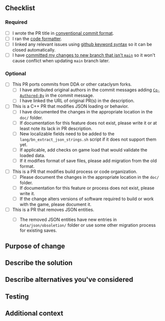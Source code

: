 <!--
HOW TO USE: Under each "## Heading" below, enter information relevant to your pull request.
Leave the headings unless they don't apply to your PR.

NOTE: Please grant permission for repository maintainers to edit your PR.  It is EXTREMELY common for PRs to be held up due to trivial changes being requested and the author being unavailable to make them.  In web UI, you can do it by clicking the "Allow edits and access to secrets by maintainers" checkbox next to "Create Pull Request" button at the bottom of the editor, or by clicking the same checkbox in the sidebar after PR has been created.

NOTE: Please read your emails. Anyone mentioned on Github with an @ will receive an email, any activity on your work will also send emails. This is more reliable than being notified on our Discord, you will always get an email.

CODE STYLE: The game uses automatic code formatting tools to keep code style consistent.  If your PR does not adhere to the style, the autofix.ci app will format the code for you and push the changes as a new commit.  You can also format the code yourself before committing it, it's faster that way and avoids the hurdle of keeping your branch up to date.  See relevant guides for more information: https://docs.cataclysmbn.org/en/contribute/contributing/#code-style

WARNING: If autofix.ci app did the formatting for you, YOU MUST DO EITHER OF THE FOLLOWING:
- Run `git pull` to merge the automated commit into your local PR branch.
- Format your code locally, and force push to your PR branch. 
If you don't do this, your following work will be based on the old commit, and may cause MERGE CONFLICT.
If you use GitHub's web editor to edit files, you shouldn't need to do this as the web editor works directly on the remote branch.

PR TITLE: Please follow Conventional Commits: https://www.conventionalcommits.org
This makes it clear at a glance what the PR is about.
For example:
    feat(content,mods/DinoMod): new dinosaur species
For more info on which categories are available, see: https://docs.cataclysmbn.org/en/contribute/changelog_guidelines/
If the PR is a port or adaptation of DDA content, please indicate it by adding "port" in PR title, like:
    feat(port): <feature name> from DDA
-->

## Checklist

<!--
Certain common types of PRs may need additional code or documentation changes that are easy to forget about or may not be obvious if you're a new contributor.  The checklists below should help you track down what else may need to be done.

Please uncomment any relevant checklists, follow their steps and tick the checkboxes once you're done.  If your PR does not fall under these categories, you can ignore these lists.  If you have any questions or advice on how to improve these, feel free to contact us on our Discord server.  
--->

### Required

- [ ] I wrote the PR title in [conventional commit format](https://docs.cataclysmbn.org/en/contribute/changelog_guidelines/).
- [ ] I ran the [code formatter](https://docs.cataclysmbn.org/en/contribute/contributing/#code-style).
- [ ] I linked any relevant issues using [github keyword syntax](https://docs.cataclysmbn.org/en/contribute/contributing/#pull-request-notes) so it can be closed automatically.
- [ ] I have [committed my changes to new branch that isn't `main`](https://docs.cataclysmbn.org/en/contribute/contributing/#make-your-changes) so it won't cause conflict when updating `main` branch later.

### Optional

<!-- please remove sections irrelevant to this PR. -->

- [ ] This PR ports commits from DDA or other cataclysm forks.
  - [ ] I have attributed original authors in the commit messages adding [`Co-Authored-By`](https://docs.github.com/pull-requests/committing-changes-to-your-project/creating-and-editing-commits/creating-a-commit-with-multiple-authors) in the commit message.
  - [ ] I have linked the URL of original PR(s) in the description.
- [ ] This is a C++ PR that modifies JSON loading or behavior.
  - [ ] I have documented the changes in the appropriate location in the `doc/` folder.
  - [ ] If documentation for this feature does not exist, please write it or at least note its lack in PR description.
  - [ ] New localizable fields need to be added to the `lang/bn_extract_json_strings.sh` script if it does not support them yet.
  - [ ] If applicable, add checks on game load that would validate the loaded data.
  - [ ] If it modifies format of save files, please add migration from the old format.
- [ ] This is a PR that modifies build process or code organization.
  - [ ] Please document the changes in the appropriate location in the `doc/` folder.
  - [ ] If documentation for this feature or process does not exist, please write it.
  - [ ] If the change alters versions of software required to build or work with the game, please document it.

- [ ] This is a PR that removes JSON entities.
  - [ ] The removed JSON entities have new entries in `data/json/obsoletion/` folder or use some other migration process for existing saves.


## Purpose of change

<!-- 
With a few sentences, describe your reasons for making this change.  If it relates to an existing issue, you can link it with a # followed by the Github issue number, like #1234.

If your pull request *fully* resolves an issue, include the word "Fix" or "Fixes" before the issue number, like: "Fixes #1234".  This will make GitHub automatically close the issue once the PR is merged.  For multiple issues, repeat 'Fixes' multiple times: "Fixes #1234, Fixes #5678".

If there is no related issue, explain here what issue, feature, or other concern you are addressing.  If this is a bugfix, include steps to reproduce the original bug, so your fix can be verified.
-->

## Describe the solution

<!--
How does the feature work, or how does this fix a bug?  The easier you make your solution to understand, the faster it can get merged.

If this is a port or adaptation of DDA content, provide the link to the original PR (or PRs, if there were multiple) and explain what additional changes, if any, you made to the behavior.

Remember to attribute the original author(s): if you've just copied over the changes, add "Co-Authored-By: Author Name <author_email@example.com>" to the commit message (not the PR description!).  If you've cherry-picked the commits, which is the recommended way of porting, git should preserve the authorship information for you.
-->

## Describe alternatives you've considered

<!-- Explain any alternative solutions, different approaches, or possibilities you've considered using to solve the same problem. -->

## Testing

<!-- Describe what steps you took to test that this PR resolved the bug or added the feature, and what tests you performed to make sure it didn't cause any regressions.  Also include testing suggestions for reviewers and maintainers. -->

## Additional context

<!-- Add any other context (such as mock-ups, proof of concepts or screenshots) about the feature or bugfix here. -->
